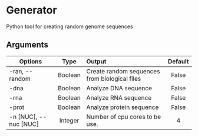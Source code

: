 # Generator
Python tool for creating random genome sequences

## Arguments

| Options                       | Type          | Output                                                                | Default |
| ----------------------------- |:-------------:|:--------------------------------------------------------------------- |:-------:|
| -ran, --random                | Boolean       | Create random sequences from biological files                         | False   |
| -dna                          | Boolean       | Analyze DNA sequence                                                  | False   |
| -rna                          | Boolean       | Analyze RNA sequence                                                  | False   |
| -prot                         | Boolean       | Analyze protein sequence                                              | False   |
| -n [NUC], --nuc [NUC]         | Integer       | Number of cpu cores to be use.                                        | 4       |
